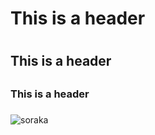 # This is a header <h1>
## This is a header <h2>
### This is a header <h3>
![soraka](https://prod.api.assets.riotgames.com/public/v1/asset/lol/14.5.1/CHAMPION_SKIN/16015/ICON)
